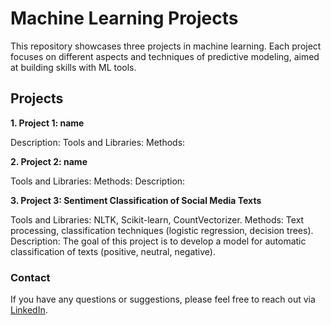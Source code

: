 # Machine Learning Projects

This repository showcases three projects in machine learning. Each project focuses on different aspects and techniques of predictive modeling, aimed at building skills with ML tools.

## Projects

**1. Project 1: name**

  Description: 
  Tools and Libraries: 
  Methods: 

**2. Project 2: name**

  Tools and Libraries: 
  Methods: 
  Description: 
    
**3. Project 3: Sentiment Classification of Social Media Texts**

  Tools and Libraries: NLTK, Scikit-learn, CountVectorizer.
  Methods: Text processing, classification techniques (logistic regression, decision trees).
  Description: The goal of this project is to develop a model for automatic classification of texts (positive, neutral, negative).

### Contact

If you have any questions or suggestions, please feel free to reach out via [LinkedIn](https://www.linkedin.com/in/oksanarolduhina).
